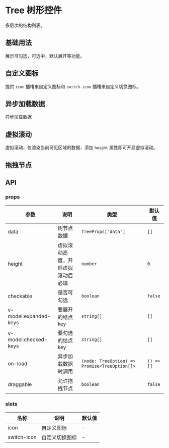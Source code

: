 # Tree 树形控件

多层次的结构列表。

## 基础用法

展示可勾选，可选中，默认展开等功能。
<demo vue="../example/tree/base.vue" />

## 自定义图标

提供 `icon` 插槽来自定义图标和 `switch-icon` 插槽来自定义切换图标。
<demo vue="../example/tree/icon.vue" />

## 异步加载数据

异步加载数据
<demo vue="../example/tree/async.vue" />

## 虚拟滚动

虚拟滚动，仅渲染当前可见区域的数据，添加 `height` 属性即可开启虚拟滚动。
<demo vue="../example/tree/virtual.vue" />

## 拖拽节点

<demo vue="../example/tree/drag.vue" />

## API

### props

| 参数                  | 说明                             | 类型                                          | 默认值     |
| --------------------- | -------------------------------- | --------------------------------------------- | ---------- |
| data                  | 树节点数据                       | `TreeProps['data']`                           | `[]`       |
| height                | 虚拟滚动高度，开启虚拟滚动后必填 | `number`                                      | `0`        |
| checkable             | 是否可勾选                       | `boolean`                                     | `false`    |
| v-model:expanded-keys | 要展开的结点key                  | `string[]`                                    | `[]`       |
| v-model:checked-keys  | 要勾选的结点key                  | `string[]`                                    | `[]`       |
| on-load               | 异步加载数据时调用               | `(node: TreeOption) => Promise<TreeOption[]>` | `() => []` |
| draggable             | 允许拖拽节点                     | `boolean`                                     | `false`    |

### slots

| 名称        | 说明           | 默认值 |
| ----------- | -------------- | ------ |
| icon        | 自定义图标     | -      |
| switch-icon | 自定义切换图标 | -      |

